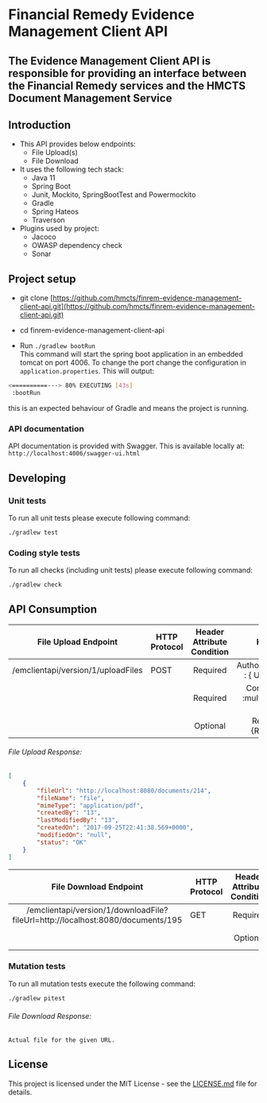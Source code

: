 # Financial Remedy Evidence Management Client API

## The Evidence Management Client API is responsible for providing an interface between the Financial Remedy services and the HMCTS Document Management Service

## Introduction
* This API provides below endpoints:
  * File Upload(s)
  * File Download
* It uses the following tech stack:
  * Java 11
  * Spring Boot
  * Junit, Mockito, SpringBootTest and Powermockito
  * Gradle
  * Spring Hateos
  * Traverson
* Plugins used by project:
  * Jacoco
  * OWASP dependency check
  * Sonar

## Project setup
* git clone [https://github.com/hmcts/finrem-evidence-management-client-api.git](https://github.com/hmcts/finrem-evidence-management-client-api.git)

* cd finrem-evidence-management-client-api

* Run `./gradlew bootRun`<br> This command will start the spring boot application in an embedded tomcat on port 4006.
To change the port change the configuration in `application.properties`. 
This will output:
```bash
<==========---> 80% EXECUTING [43s]
 :bootRun
```
this is an expected behaviour of Gradle and means the project is running.

### API documentation

API documentation is provided with Swagger. This is available locally at: `http://localhost:4006/swagger-ui.html`

## Developing

### Unit tests

To run all unit tests please execute following command:

```bash
./gradlew test
```

### Coding style tests

To run all checks (including unit tests) please execute following command:

```bash
./gradlew check
```
 
## API Consumption

| File Upload Endpoint | HTTP Protocol | Header Attribute  Condition | Headers | Body |
|:----------------------------------:|---------------|:---------------------------:|:------------------------------------:|:----------------------------------------------------------------:|
| /emclientapi/version/1/uploadFiles | POST | Required | AuthorizationToken : { User Token }  | [key=file,value=MultipartFile1,key=file,value=MultipartFile2,....] |
|  |  | Required | Content-Type :multipart/form-data  |  |
|  |  | Optional | RequestId :{RequestId} |  |

###### File Upload Response:

```JSON 
[
    {
        "fileUrl": "http://localhost:8080/documents/214",
        "fileName": "file",
        "mimeType": "application/pdf",
        "createdBy": "13",
        "lastModifiedBy": "13",
        "createdOn": "2017-09-25T22:41:38.569+0000",
        "modifiedOn": "null",
        "status": "OK"
    }
] 
```

| File Download Endpoint | HTTP Protocol | Header Attribute  Condition | Headers |
|:-------------------------------------------------------------------------------:|---------------|:---------------------------:|:------------------------------------:|
| /emclientapi/version/1/downloadFile?fileUrl=http://localhost:8080/documents/195 | GET | Required | AuthorizationToken : { User Token }  |
|  |  | Optional | RequestId :{RequestId} |


### Mutation tests

To run all mutation tests execute the following command:

```bash
./gradlew pitest
```

###### File Download Response:

``` Actual file for the given URL. ```

## License

This project is licensed under the MIT License - see the [LICENSE.md](LICENSE) file for details.
